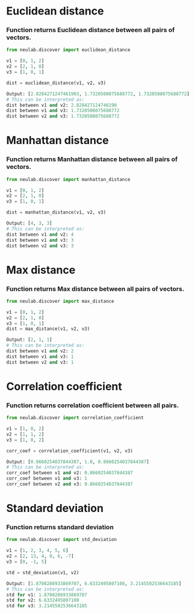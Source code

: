 # Euclidean distance
### Function returns Euclidean distance between all pairs of vectors.
```python
from neulab.discover import euclidean_distance

v1 = [0, 1, 2]
v2 = [2, 1, 0]
v3 = [1, 0, 1]

dist = euclidean_distance(v1, v2, v3)

Output: [2.8284271247461903, 1.7320508075688772, 1.7320508075688772]
# This can be interpreted as:
dist between v1 and v2: 2.828427124746190
dist between v1 and v3: 1.7320508075688772
dist between v2 and v3: 1.7320508075688772
```


# Manhattan distance
### Function returns Manhattan distance between all pairs of vectors.
```python
from neulab.discover import manhattan_distance

v1 = [0, 1, 2]
v2 = [2, 1, 0]
v3 = [1, 0, 1]

dist = manhattan_distance(v1, v2, v3)

Output: [4, 3, 3]
# This can be interpreted as:
dist between v1 and v2: 4
dist between v1 and v3: 3
dist between v2 and v3: 3
```
# Max distance
### Function returns Max distance between all pairs of vectors.
```python
from neulab.discover import max_distance

v1 = [0, 1, 2]
v2 = [2, 1, 0]
v3 = [1, 0, 1]
dist = max_distance(v1, v2, v3)

Output: [2, 1, 1]
# This can be interpreted as:
dist between v1 and v2: 2
dist between v1 and v3: 1
dist between v2 and v3: 1
```
# Correlation coefficient
### Function returns correlation coefficient between all pairs.
```python
from neulab.discover import correlation_coefficient

v1 = [1, 0, 2]
v2 = [1, 1, 2]
v3 = [1, 0, 2]

corr_coef = correlation_coefficient(v1, v2, v3)

Output: [0.8660254037844387, 1.0, 0.8660254037844387]
# This can be interpreted as:
corr_coef between v1 and v2: 0.8660254037844387
corr_coef between v1 and v3: 1
corr_coef between v2 and v3: 0.8660254037844387
```
# Standard deviation
### Function returns standard deviation
```python
from neulab.discover import std_deviation

v1 = [1, 2, 3, 4, 5, 6]
v2 = [2, 13, 4, 0, 6, -7]
v3 = [0, -1, 5]

std = std_deviation(v1, v2)

Output: [1.8708286933869707, 6.6332495807108, 3.2145502536643185]
# This can be interpreted as:
std for v1: 1.8708286933869707
std for v2: 6.6332495807108
std for v3: 3.2145502536643185
```
